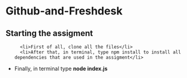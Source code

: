 # Github-and-Freshdesk


## Starting the assigment
<ul>
  
      <li>First of all, clone all the files</li>
      <li>After that, in terminal, type npm install to install all dependencies that are used in the assigment</li>
  <li>Finally, in terminal type   <b>node index.js</b></li>
</ul>


